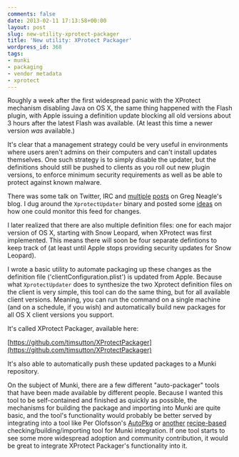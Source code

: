```yaml
---
comments: false
date: 2013-02-11 17:13:58+00:00
layout: post
slug: new-utility-xprotect-packager
title: 'New utility: XProtect Packager'
wordpress_id: 368
tags:
- munki
- packaging
- vendor metadata
- xprotect
---
```


Roughly a week after the first widespread panic with the XProtect mechanism disabling Java on OS X, the same thing happened with the Flash plugin, with Apple issuing a definition update blocking all old versions about 3 hours after the latest Flash was available. (At least this time a newer version _was_ available.)

It's clear that a management strategy could be very useful in environments where users aren't admins on their computers and can't install updates themselves. One such strategy is to simply disable the updater, but the definitions should still be pushed to clients as you roll out new plugin versions, to enforce minimum security requirements as well as be able to protect against known malware.

There was some talk on Twitter, IRC and [multiple](http://managingosx.wordpress.com/2013/02/01/more-thoughts-on-xprotect-updater) [posts](http://managingosx.wordpress.com/2013/02/04/still-more-on-the-xprotect-updater) on Greg Neagle's blog. I dug around the `XprotectUpdater` binary and posted some [ideas](http://macops.ca/monitoring-apples-xprotect-meta-feed-for-changes/) on how one could monitor this feed for changes.

I later realized that there are also multiple definition files: one for each major version of OS X, starting with Snow Leopard, when XProtect was first implemented. This means there will soon be four separate defintions to keep track of (at least until Apple stops providing security updates for Snow Leopard).

I wrote a basic utility to automate packaging up these changes as the definition file ('clientConfiguration.plist') is updated from Apple. Because what `XprotectUpdater` does to synthesize the two Xprotect definition files on the client is very simple, this tool can do the same thing, but for all available client versions. Meaning, you can run the command on a single machine (and on a schedule, if you wish) and automatically build new packages for all OS X client versions you support.

It's called XProtect Packager, available here:

[https://github.com/timsutton/XProtectPackager](https://github.com/timsutton/XProtectPackager)

It's also able to automatically push these updated packages to a Munki repository.

On the subject of Munki, there are a few different "auto-packager" tools that have been made available by different people. Because I wanted this tool to be self-contained and finished as quickly as possible, the mechanisms for building the package and importing into Munki are quite basic, and the tool's functionality would probably be better served by integrating into a tool like Per Olofsson's [AutoPkg](http://code.google.com/p/macautopkg) or [another](http://neographophobic.github.com/autoMunkiImporter) [recipe-based](https://github.com/jamesez/automunki) checking/building/importing tool for Munki integration. If one tool starts to see some more widespread adoption and community contribution, it would be great to integrate XProtect Packager's functionality into it.
